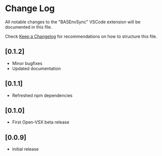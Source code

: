# Change Log

All notable changes to the "BASEnvSync" VSCode extension will be documented in this file.

Check [Keep a Changelog](http://keepachangelog.com/) for recommendations on how to structure this file.

## [0.1.2]

- Minor bugfixes
- Updated documentation

## [0.1.1]

- Refreshed npm dependencies

## [0.1.0]

- First Open-VSX beta release

## [0.0.9]

- Initial release
